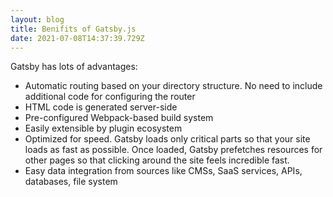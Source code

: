 ```yaml
---
layout: blog
title: Benifits of Gatsby.js
date: 2021-07-08T14:37:39.729Z
---
```

Gatsby has lots of advantages:

* Automatic routing based on your directory structure. No need to include additional code for configuring the router
* HTML code is generated server-side
* Pre-configured Webpack-based build system
* Easily extensible by plugin ecosystem
* Optimized for speed. Gatsby loads only critical parts so that your site loads as fast as possible. Once loaded, Gatsby prefetches resources for other pages so that clicking around the site feels incredible fast.
* Easy data integration from sources like CMSs, SaaS services, APIs, databases, file system